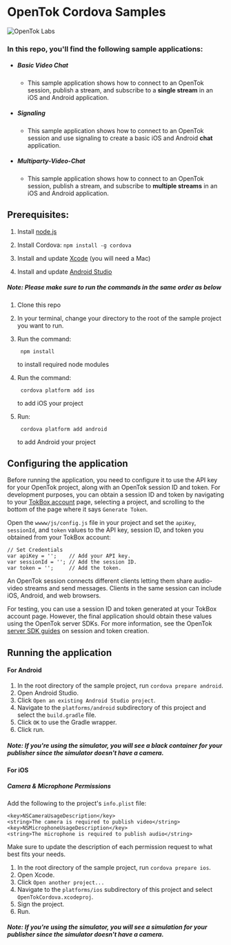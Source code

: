 # OpenTok Cordova Samples

![OpenTok Labs](https://d26dzxoao6i3hh.cloudfront.net/items/0U1R0a0e2g1E361H0x3c/Image%202017-11-22%20at%2012.16.38%20PM.png?v=2507a2df)

### In this repo, you'll find the following sample applications:

* ##### Basic Video Chat
  * This sample application shows how to connect to an OpenTok session, publish a stream, and subscribe to a **single stream** in an iOS and Android application.
* ##### Signaling
  * This sample application shows how to connect to an OpenTok session and use signaling to create a basic iOS and Android **chat** application.
* ##### Multiparty-Video-Chat
  * This sample application shows how to connect to an OpenTok session, publish a stream, and subscribe to **multiple streams** in an iOS and Android application.

## Prerequisites:

1. Install [node.js](https://nodejs.org/)

2. Install Cordova: `npm install -g cordova`

3. Install and update [Xcode](https://developer.apple.com/xcode/) (you will need a Mac)

4. Install and update [Android Studio](https://developer.android.com/studio/index.html)

##### Note: Please make sure to run the commands in the same order as below

1. Clone this repo

2. In your terminal, change your directory to the root of the sample project you want to run.

3. Run the command:
 
        npm install
    to install required node modules

4. Run the command:

        cordova platform add ios
    to add iOS your project

5. Run:

        cordova platform add android
    to add Android your project

## Configuring the application

Before running the application, you need to configure it to use the API key for your OpenTok project, along with an OpenTok session ID and token. For development purposes, you can obtain a session ID and token by navigating to your [TokBox account](https://tokbox.com/account/#/) page, selecting a project, and scrolling to the bottom of the page where it says `Generate Token`.

Open the `wwww/js/config.js` file in your project and set the `apiKey`, `sessionId`, and `token` values to the API key, session ID, and token you obtained from your TokBox account:
```
// Set Credentials
var apiKey = '';    // Add your API key.
var sessionId = ''; // Add the session ID.
var token = '';     // Add the token.
```
An OpenTok session connects different clients letting them share audio-video streams and send messages. Clients in the same session can include iOS, Android, and web browsers.

For testing, you can use a session ID and token generated at your TokBox account page. However, the final application should obtain these values using the OpenTok server SDKs. For more information, see the OpenTok [server SDK guides](https://tokbox.com/developer/sdks/server/) on session and token creation.

## Running the application

#### For Android

1. In the root directory of the sample project, run `cordova prepare android`.
2. Open Android Studio.
3. Click `Open an existing Android Studio project`.
4. Navigate to the `platforms/android` subdirectory of this project and select the `build.gradle` file.
5. Click `OK` to use the Gradle wrapper.
6. Click run.

##### Note: If you're using the simulator, you will see a black container for your publisher since the simulator doesn't have a camera.

#### For iOS

##### Camera & Microphone Permissions

Add the following to the project's `info.plist` file:
 ```
 <key>NSCameraUsageDescription</key>
 <string>The camera is required to publish video</string>
 <key>NSMicrophoneUsageDescription</key>
 <string>The microphone is required to publish audio</string>
 ```
Make sure to update the description of each permission request to what best fits your needs.

1. In the root directory of the sample project, run `cordova prepare ios`.
2. Open Xcode.
3. Click `Open another project...`
4. Navigate to the `platforms/ios` subdirectory of this project and select `OpenTokCordova.xcodeproj`.
5. Sign the project.
6. Run.

##### Note: If you're using the simulator, you will see a simulation for your publisher since the simulator doesn't have a camera.
